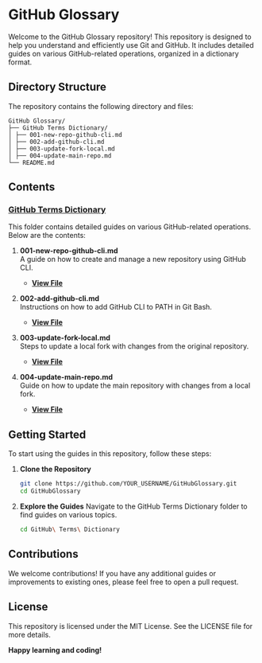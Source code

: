 # GitHub Glossary

Welcome to the GitHub Glossary repository! This repository is designed to help you understand and efficiently use Git and GitHub. It includes detailed guides on various GitHub-related operations, organized in a dictionary format.

## Directory Structure

The repository contains the following directory and files:

```
GitHub Glossary/
├── GitHub Terms Dictionary/
│ ├── 001-new-repo-github-cli.md
│ ├── 002-add-github-cli.md
│ ├── 003-update-fork-local.md
│ ├── 004-update-main-repo.md
└── README.md
```


## Contents

### [GitHub Terms Dictionary](./GitHub%20Terms%20Dictionary)

This folder contains detailed guides on various GitHub-related operations. Below are the contents:

1. **001-new-repo-github-cli.md**  
   A guide on how to create and manage a new repository using GitHub CLI.
   
   - **[View File](./GitHub%20Terms%20Dictionary/001-new-repo-github-cli.md)**
   
2. **002-add-github-cli.md**  
   Instructions on how to add GitHub CLI to PATH in Git Bash.
   
   - **[View File](./GitHub%20Terms%20Dictionary/002-add-github-cli.md)**
   
3. **003-update-fork-local.md**  
   Steps to update a local fork with changes from the original repository.
   
   - **[View File](./GitHub%20Terms%20Dictionary/003-update-fork-local.md)**
   
4. **004-update-main-repo.md**  
   Guide on how to update the main repository with changes from a local fork.
   
   - **[View File](./GitHub%20Terms%20Dictionary/004-update-main-repo.md)**

## Getting Started

To start using the guides in this repository, follow these steps:

1. **Clone the Repository**

   ```bash
   git clone https://github.com/YOUR_USERNAME/GitHubGlossary.git
   cd GitHubGlossary

2. **Explore the Guides**
    Navigate to the GitHub Terms Dictionary folder to find guides on various topics.
    
    ```bash
    cd GitHub\ Terms\ Dictionary

## Contributions

We welcome contributions! If you have any additional guides or improvements to existing ones, please feel free to open a pull request.

## License
This repository is licensed under the MIT License. See the LICENSE file for more details.

**Happy learning and coding!**